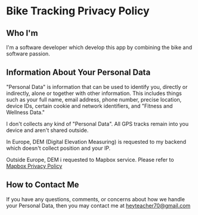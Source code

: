 Bike Tracking Privacy Policy
===

Who I'm
---
I'm a software developer which develop this app by combining the bike and software passion.


Information About Your Personal Data
------


"Personal Data" is information that can be used to identify you, directly or indirectly, alone or together with other information. This includes things such as your full name, email address, phone number, precise location, device IDs, certain cookie and network identifiers, and "Fitness and Wellness Data."

I don't collects any kind of "Personal Data". All GPS tracks remain into you device and aren't shared outside.

In Europe, DEM (Digital Elevation Measuring) is requested to my backend which doesn't collect position and your IP. 

Outside Europe, DEM i requested to Mapbox service. Please refer to [Mapbox Privacy Policy](https://www.mapbox.com/legal/privacy/)

How to Contact Me
---

If you have any questions, comments, or concerns about how we handle your Personal Data, then you may contact me at [heyteacher70@gmail.com](mailto:heyteacher70@gmail.com)


